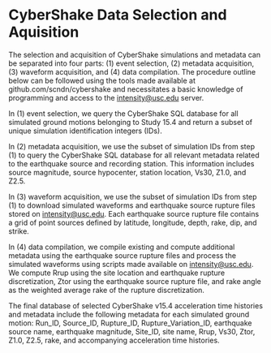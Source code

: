 # CyberShake Data Selection and Aquisition

The selection and acquisition of CyberShake simulations and metadata can be separated into four parts: (1) event selection, (2) metadata acquisition, (3) waveform acquisition, and (4) data compilation. The procedure outline below can be followed using the tools made available at github.com/scndn/cybershake and necessitates a basic knowledge of programming and access to the intensity@usc.edu server.

In (1) event selection, we query the CyberShake SQL database for all simulated ground motions belonging to Study 15.4 and return a subset of unique simulation identification integers (IDs).

In (2) metadata acquisition, we use the subset of simulation IDs from step (1) to query the CyberShake SQL database for all relevant metadata related to the earthquake source and recording station. This information includes source magnitude, source hypocenter, station location, Vs30, Z1.0, and Z2.5.

In (3) waveform acquisition, we use the subset of simulation IDs from step (1) to download simulated waveforms and earthquake source rupture files stored on intensity@usc.edu. Each earthquake source rupture file contains a grid of point sources defined by latitude, longitude, depth, rake, dip, and strike.

In (4) data compilation, we compile existing and compute additional metadata using the earthquake source rupture files and process the simulated waveforms using scripts made available on intensity@usc.edu. We compute Rrup using the site location and earthquake rupture discretization, Ztor using the earthquake source rupture file, and rake angle as the weighted average rake of the rupture discretization.

The final database of selected CyberShake v15.4 acceleration time histories and metadata include the following metadata for each simulated ground motion: Run_ID, Source_ID, Rupture_ID, Rupture_Variation_ID, earthquake source name, earthquake magnitude, Site_ID, site name, Rrup, Vs30, Ztor, Z1.0, Z2.5, rake, and accompanying acceleration time histories.

